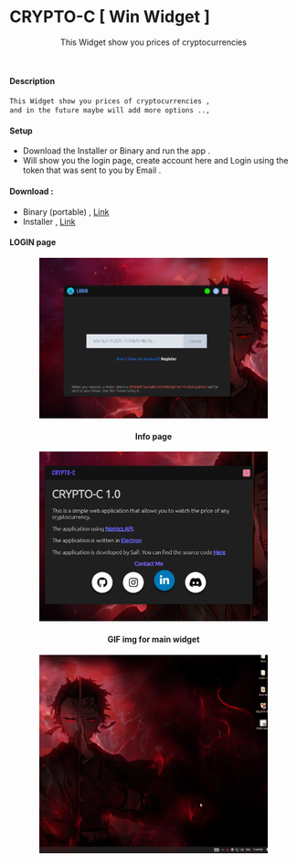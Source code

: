# CRYPTO-C [ Win Widget ]
<p align="center">
   <p align="center">This Widget show you prices of cryptocurrencies </p>
</p>


<br>

#### Description
```
This Widget show you prices of cryptocurrencies ,
and in the future maybe will add more options ..,
```
#### Setup 
   - Download the Installer or Binary and run the app .
   - Will show you the login page, create account here and Login using the token that was sent to you by Email .

#### Download :
   - Binary (portable) , [Link](https://github.com/JUSTSAIF/crypto-c/blob/download/crypto-c_bin_1.0.rar?raw=true)
   - Installer , [Link](https://github.com/JUSTSAIF/crypto-c/blob/download/crypto-c_release_1.0.exe?raw=true)



#### LOGIN page
<div align="center">
<img width="400px" src="https://github.com/JUSTSAIF/crypto-c/blob/main/github-assets/login.png?raw=true" />


#### Info page
<img width="400px" src="https://github.com/JUSTSAIF/crypto-c/blob/main/github-assets/info.png?raw=true" />


#### GIF img for main widget
<img width="400px" src="https://github.com/JUSTSAIF/crypto-c/blob/main/github-assets/main.gif?raw=true" />
</div>
